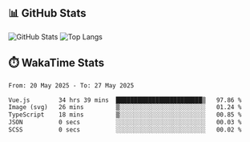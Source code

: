 ## 📊 GitHub Stats
![GitHub Stats](https://github-readme-stats.vercel.app/api?username=fe-brweb&show_icons=true&theme=shades-of-purple)
![Top Langs](https://github-readme-stats.vercel.app/api/top-langs/?username=fe-brweb&layout=compact&theme=shades-of-purple)

## ⏱️ WakaTime Stats
<!--START_SECTION:waka-->

```txt
From: 20 May 2025 - To: 27 May 2025

Vue.js        34 hrs 39 mins  ████████████████████████▒   97.86 %
Image (svg)   26 mins         ▒░░░░░░░░░░░░░░░░░░░░░░░░   01.24 %
TypeScript    18 mins         ▒░░░░░░░░░░░░░░░░░░░░░░░░   00.85 %
JSON          0 secs          ░░░░░░░░░░░░░░░░░░░░░░░░░   00.03 %
SCSS          0 secs          ░░░░░░░░░░░░░░░░░░░░░░░░░   00.02 %
```

<!--END_SECTION:waka-->
